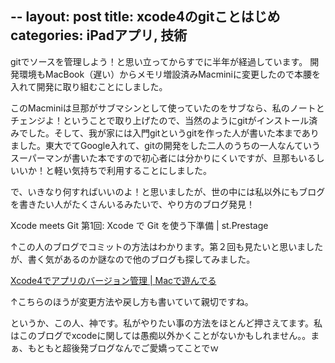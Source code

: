 --
layout: post
title: xcode4のgitことはじめ
categories: iPadアプリ, 技術
--

gitでソースを管理しよう！と思い立ってからすでに半年が経過しています。
開発環境もMacBook（遅い）からメモリ増設済みMacminiに変更したので本腰を入れて開発に取り組むことにしました。

このMacminiは旦那がサブマシンとして使っていたのをサブなら、私のノートとチェンジよ！ということで取り上げたので、当然のようにgitがインストール済みでした。そして、我が家には入門gitというgitを作った人が書いた本までありました。東大でてGoogle入れて、gitの開発をした二人のうちの一人なんていうスーパーマンが書いた本ですので初心者には分かりにくいですが、旦那もいるしいいか！と軽い気持ちで利用することにしました。

で、いきなり何すればいいのよ！と思いましたが、世の中には私以外にもブログを書きたい人がたくさんいるみたいで、やり方のブログ発見！

Xcode meets Git 第1回: Xcode で Git を使う下準備 | st.Prestage

↑この人のブログでコミットの方法はわかります。第２回も見たいと思いましたが、書く気があるのか謎なので他のブログも探してみました。

<a href="http://good-morning-call.com/2012/01/13/xcode4でアプリのバージョン管理/" target="_blank">Xcode4でアプリのバージョン管理 | Macで遊んでる</a>

↑こちらのほうが変更方法や戻し方も書いていて親切ですね。

というか、この人、神です。私がやりたい事の方法をほとんど押さえてます。私はこのブログでxcodeに関しては愚痴以外かくことがないかもしれません。。まぁ、もともと超後発ブログなんでご愛嬌ってことでｗ

